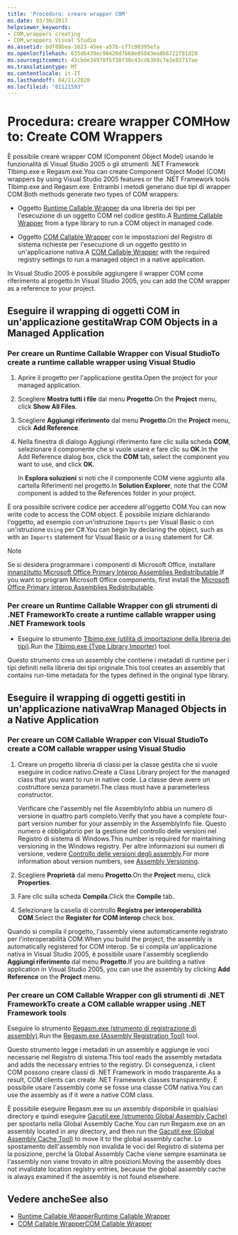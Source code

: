 ```yaml
---
title: 'Procedura: creare wrapper COM'
ms.date: 03/30/2017
helpviewer_keywords:
- COM,wrappers creating
- COM,wrappers Visual Studio
ms.assetid: bdf89bea-1623-45ee-a57b-cf7c90395efa
ms.openlocfilehash: 035d6439ec90426d7b68e05043ea8b6722f81d28
ms.sourcegitcommit: 43cbde34970f5f38f30c43cd63b9c7e2e83717ae
ms.translationtype: MT
ms.contentlocale: it-IT
ms.lasthandoff: 04/11/2020
ms.locfileid: "81121593"
---
```

# <a name="how-to-create-com-wrappers"></a><span data-ttu-id="a21a4-102">Procedura: creare wrapper COM</span><span class="sxs-lookup"><span data-stu-id="a21a4-102">How to: Create COM Wrappers</span></span>

<span data-ttu-id="a21a4-103">È possibile creare wrapper COM (Component Object Model) usando le funzionalità di Visual Studio 2005 o gli strumenti .NET Framework Tlbimp.exe e Regasm.exe.</span><span class="sxs-lookup"><span data-stu-id="a21a4-103">You can create Component Object Model (COM) wrappers by using Visual Studio 2005 features or the .NET Framework tools Tlbimp.exe and Regasm.exe.</span></span> <span data-ttu-id="a21a4-104">Entrambi i metodi generano due tipi di wrapper COM:</span><span class="sxs-lookup"><span data-stu-id="a21a4-104">Both methods generate two types of COM wrappers:</span></span>

- <span data-ttu-id="a21a4-105">Oggetto [Runtime Callable Wrapper](../../standard/native-interop/runtime-callable-wrapper.md) da una libreria dei tipi per l'esecuzione di un oggetto COM nel codice gestito.</span><span class="sxs-lookup"><span data-stu-id="a21a4-105">A [Runtime Callable Wrapper](../../standard/native-interop/runtime-callable-wrapper.md) from a type library to run a COM object in managed code.</span></span>

- <span data-ttu-id="a21a4-106">Oggetto [COM Callable Wrapper](../../standard/native-interop/com-callable-wrapper.md) con le impostazioni del Registro di sistema richieste per l'esecuzione di un oggetto gestito in un'applicazione nativa.</span><span class="sxs-lookup"><span data-stu-id="a21a4-106">A [COM Callable Wrapper](../../standard/native-interop/com-callable-wrapper.md) with the required registry settings to run a managed object in a native application.</span></span>

<span data-ttu-id="a21a4-107">In Visual Studio 2005 è possibile aggiungere il wrapper COM come riferimento al progetto.</span><span class="sxs-lookup"><span data-stu-id="a21a4-107">In Visual Studio 2005, you can add the COM wrapper as a reference to your project.</span></span>

## <a name="wrap-com-objects-in-a-managed-application"></a><span data-ttu-id="a21a4-108">Eseguire il wrapping di oggetti COM in un'applicazione gestita</span><span class="sxs-lookup"><span data-stu-id="a21a4-108">Wrap COM Objects in a Managed Application</span></span>

### <a name="to-create-a-runtime-callable-wrapper-using-visual-studio"></a><span data-ttu-id="a21a4-109">Per creare un Runtime Callable Wrapper con Visual Studio</span><span class="sxs-lookup"><span data-stu-id="a21a4-109">To create a runtime callable wrapper using Visual Studio</span></span>

1. <span data-ttu-id="a21a4-110">Aprire il progetto per l'applicazione gestita.</span><span class="sxs-lookup"><span data-stu-id="a21a4-110">Open the project for your managed application.</span></span>

2. <span data-ttu-id="a21a4-111">Scegliere **Mostra tutti i file** dal menu **Progetto**.</span><span class="sxs-lookup"><span data-stu-id="a21a4-111">On the **Project** menu, click **Show All Files**.</span></span>

3. <span data-ttu-id="a21a4-112">Scegliere **Aggiungi riferimento** dal menu **Progetto**.</span><span class="sxs-lookup"><span data-stu-id="a21a4-112">On the **Project** menu, click **Add Reference**.</span></span>

4. <span data-ttu-id="a21a4-113">Nella finestra di dialogo Aggiungi riferimento fare clic sulla scheda **COM**, selezionare il componente che si vuole usare e fare clic su **OK**.</span><span class="sxs-lookup"><span data-stu-id="a21a4-113">In the Add Reference dialog box, click the **COM** tab, select the component you want to use, and click **OK**.</span></span>

     <span data-ttu-id="a21a4-114">In **Esplora soluzioni** si noti che il componente COM viene aggiunto alla cartella Riferimenti nel progetto.</span><span class="sxs-lookup"><span data-stu-id="a21a4-114">In **Solution Explorer**, note that the COM component is added to the References folder in your project.</span></span>

<span data-ttu-id="a21a4-115">È ora possibile scrivere codice per accedere all'oggetto COM.</span><span class="sxs-lookup"><span data-stu-id="a21a4-115">You can now write code to access the COM object.</span></span> <span data-ttu-id="a21a4-116">È possibile iniziare dichiarando l'oggetto, ad esempio con un'istruzione `Imports` per Visual Basic o con un'istruzione `Using` per C#.</span><span class="sxs-lookup"><span data-stu-id="a21a4-116">You can begin by declaring the object, such as with an `Imports` statement for Visual Basic or a `Using` statement for C#.</span></span>

> [!NOTE]
> <span data-ttu-id="a21a4-117">Se si desidera programmare i componenti di Microsoft Office, installare [innanzitutto Microsoft Office Primary Interop Assemblies Redistributable](https://www.microsoft.com/Download/details.aspx?id=3508).</span><span class="sxs-lookup"><span data-stu-id="a21a4-117">If you want to program Microsoft Office components, first install the [Microsoft Office Primary Interop Assemblies Redistributable](https://www.microsoft.com/Download/details.aspx?id=3508).</span></span>
  
### <a name="to-create-a-runtime-callable-wrapper-using-net-framework-tools"></a><span data-ttu-id="a21a4-118">Per creare un Runtime Callable Wrapper con gli strumenti di .NET Framework</span><span class="sxs-lookup"><span data-stu-id="a21a4-118">To create a runtime callable wrapper using .NET Framework tools</span></span>  
  
- <span data-ttu-id="a21a4-119">Eseguire lo strumento [Tlbimp.exe (utilità di importazione della libreria dei tipi)](../tools/tlbimp-exe-type-library-importer.md).</span><span class="sxs-lookup"><span data-stu-id="a21a4-119">Run the [Tlbimp.exe (Type Library Importer)](../tools/tlbimp-exe-type-library-importer.md) tool.</span></span>  
  
 <span data-ttu-id="a21a4-120">Questo strumento crea un assembly che contiene i metadati di runtime per i tipi definiti nella libreria dei tipi originale.</span><span class="sxs-lookup"><span data-stu-id="a21a4-120">This tool creates an assembly that contains run-time metadata for the types defined in the original type library.</span></span>  
  
## <a name="wrap-managed-objects-in-a-native-application"></a><span data-ttu-id="a21a4-121">Eseguire il wrapping di oggetti gestiti in un'applicazione nativa</span><span class="sxs-lookup"><span data-stu-id="a21a4-121">Wrap Managed Objects in a Native Application</span></span>  
  
### <a name="to-create-a-com-callable-wrapper-using-visual-studio"></a><span data-ttu-id="a21a4-122">Per creare un COM Callable Wrapper con Visual Studio</span><span class="sxs-lookup"><span data-stu-id="a21a4-122">To create a COM callable wrapper using Visual Studio</span></span>  
  
1. <span data-ttu-id="a21a4-123">Creare un progetto libreria di classi per la classe gestita che si vuole eseguire in codice nativo.</span><span class="sxs-lookup"><span data-stu-id="a21a4-123">Create a Class Library project for the managed class that you want to run in native code.</span></span> <span data-ttu-id="a21a4-124">La classe deve avere un costruttore senza parametri.</span><span class="sxs-lookup"><span data-stu-id="a21a4-124">The class must have a parameterless constructor.</span></span>  
  
     <span data-ttu-id="a21a4-125">Verificare che l'assembly nel file AssemblyInfo abbia un numero di versione in quattro parti completo.</span><span class="sxs-lookup"><span data-stu-id="a21a4-125">Verify that you have a complete four-part version number for your assembly in the AssemblyInfo file.</span></span> <span data-ttu-id="a21a4-126">Questo numero è obbligatorio per la gestione del controllo delle versioni nel Registro di sistema di Windows.</span><span class="sxs-lookup"><span data-stu-id="a21a4-126">This number is required for maintaining versioning in the Windows registry.</span></span> <span data-ttu-id="a21a4-127">Per altre informazioni sui numeri di versione, vedere [Controllo delle versioni degli assembly](../../standard/assembly/versioning.md).</span><span class="sxs-lookup"><span data-stu-id="a21a4-127">For more information about version numbers, see [Assembly Versioning](../../standard/assembly/versioning.md).</span></span>  
  
2. <span data-ttu-id="a21a4-128">Scegliere **Proprietà** dal menu **Progetto**.</span><span class="sxs-lookup"><span data-stu-id="a21a4-128">On the **Project** menu, click **Properties**.</span></span>  
  
3. <span data-ttu-id="a21a4-129">Fare clic sulla scheda **Compila**.</span><span class="sxs-lookup"><span data-stu-id="a21a4-129">Click the **Compile** tab.</span></span>  
  
4. <span data-ttu-id="a21a4-130">Selezionare la casella di controllo **Registra per interoperabilità COM**.</span><span class="sxs-lookup"><span data-stu-id="a21a4-130">Select the **Register for COM interop** check box.</span></span>  
  
 <span data-ttu-id="a21a4-131">Quando si compila il progetto, l'assembly viene automaticamente registrato per l'interoperabilità COM.</span><span class="sxs-lookup"><span data-stu-id="a21a4-131">When you build the project, the assembly is automatically registered for COM interop.</span></span> <span data-ttu-id="a21a4-132">Se si compila un'applicazione nativa in Visual Studio 2005, è possibile usare l'assembly scegliendo **Aggiungi riferimento** dal menu **Progetto**.</span><span class="sxs-lookup"><span data-stu-id="a21a4-132">If you are building a native application in Visual Studio 2005, you can use the assembly by clicking **Add Reference** on the **Project** menu.</span></span>  
  
### <a name="to-create-a-com-callable-wrapper-using-net-framework-tools"></a><span data-ttu-id="a21a4-133">Per creare un COM Callable Wrapper con gli strumenti di .NET Framework</span><span class="sxs-lookup"><span data-stu-id="a21a4-133">To create a COM callable wrapper using .NET Framework tools</span></span>  
  
<span data-ttu-id="a21a4-134">Eseguire lo strumento [Regasm.exe (strumento di registrazione di assembly)](../tools/regasm-exe-assembly-registration-tool.md).</span><span class="sxs-lookup"><span data-stu-id="a21a4-134">Run the [Regasm.exe (Assembly Registration Tool)](../tools/regasm-exe-assembly-registration-tool.md) tool.</span></span>  
  
<span data-ttu-id="a21a4-135">Questo strumento legge i metadati in un assembly e aggiunge le voci necessarie nel Registro di sistema.</span><span class="sxs-lookup"><span data-stu-id="a21a4-135">This tool reads the assembly metadata and adds the necessary entries to the registry.</span></span> <span data-ttu-id="a21a4-136">Di conseguenza, i client COM possono creare classi di .NET Framework in modo trasparente.</span><span class="sxs-lookup"><span data-stu-id="a21a4-136">As a result, COM clients can create .NET Framework classes transparently.</span></span> <span data-ttu-id="a21a4-137">È possibile usare l'assembly come se fosse una classe COM nativa.</span><span class="sxs-lookup"><span data-stu-id="a21a4-137">You can use the assembly as if it were a native COM class.</span></span>  
  
<span data-ttu-id="a21a4-138">È possibile eseguire Regasm.exe su un assembly disponibile in qualsiasi directory e quindi eseguire [Gacutil.exe (strumento Global Assembly Cache)](../tools/gacutil-exe-gac-tool.md) per spostarlo nella Global Assembly Cache.</span><span class="sxs-lookup"><span data-stu-id="a21a4-138">You can run Regasm.exe on an assembly located in any directory, and then run the [Gacutil.exe (Global Assembly Cache Tool)](../tools/gacutil-exe-gac-tool.md) to move it to the global assembly cache.</span></span> <span data-ttu-id="a21a4-139">Lo spostamento dell'assembly non invalida le voci del Registro di sistema per la posizione, perché la Global Assembly Cache viene sempre esaminata se l'assembly non viene trovato in altre posizioni.</span><span class="sxs-lookup"><span data-stu-id="a21a4-139">Moving the assembly does not invalidate location registry entries, because the global assembly cache is always examined if the assembly is not found elsewhere.</span></span>  
  
## <a name="see-also"></a><span data-ttu-id="a21a4-140">Vedere anche</span><span class="sxs-lookup"><span data-stu-id="a21a4-140">See also</span></span>

- [<span data-ttu-id="a21a4-141">Runtime Callable Wrapper</span><span class="sxs-lookup"><span data-stu-id="a21a4-141">Runtime Callable Wrapper</span></span>](../../standard/native-interop/runtime-callable-wrapper.md)
- [<span data-ttu-id="a21a4-142">COM Callable Wrapper</span><span class="sxs-lookup"><span data-stu-id="a21a4-142">COM Callable Wrapper</span></span>](../../standard/native-interop/com-callable-wrapper.md)
